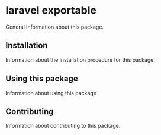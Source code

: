 # laravel exportable

General information about this package.

## Installation

Information about the installation procedure for this package.

## Using this package

Information about using this package

## Contributing

Information about contributing to this package.
